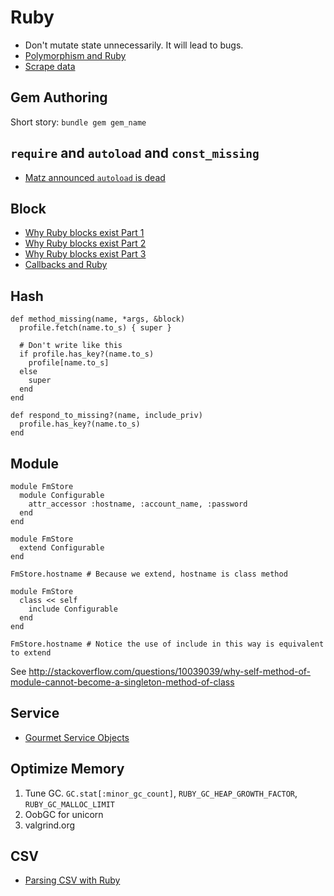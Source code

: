 # Ruby

* Don't mutate state unnecessarily. It will lead to bugs.
* [Polymorphism and Ruby](http://robots.thoughtbot.com/back-to-basics-polymorphism-and-ruby)
* [Scrape data](http://www.youtube.com/watch?v=eumekfP4IKQ)

## Gem Authoring

Short story: `bundle gem gem_name`

## `require` and `autoload` and `const_missing`

* [Matz announced `autoload` is dead](https://www.ruby-forum.com/topic/3036681)

## Block

* [Why Ruby blocks exist Part 1](http://programming.oreilly.com/2014/02/why-ruby-blocks-exist.html)
* [Why Ruby blocks exist Part 2](http://programming.oreilly.com/2014/03/why-ruby-blocks-exist-part-ii.html)
* [Why Ruby blocks exist Part 3](http://programming.oreilly.com/2014/05/why-ruby-blocks-exist-part-iii.html)
* [Callbacks and Ruby](http://janjiss.github.io/blog/2014/05/14/callbacks-and-ruby/)

## Hash

```
def method_missing(name, *args, &block)
  profile.fetch(name.to_s) { super }
  
  # Don't write like this
  if profile.has_key?(name.to_s)
    profile[name.to_s]
  else
    super
  end
end

def respond_to_missing?(name, include_priv)
  profile.has_key?(name.to_s)
end
```

## Module

```
module FmStore
  module Configurable
    attr_accessor :hostname, :account_name, :password
  end
end

module FmStore
  extend Configurable
end

FmStore.hostname # Because we extend, hostname is class method

module FmStore
  class << self
    include Configurable
  end
end

FmStore.hostname # Notice the use of include in this way is equivalent to extend
```

See http://stackoverflow.com/questions/10039039/why-self-method-of-module-cannot-become-a-singleton-method-of-class

## Service

* [Gourmet Service Objects](http://brewhouse.io/blog/2014/04/30/gourmet-service-objects.html)

## Optimize Memory

1. Tune GC. `GC.stat[:minor_gc_count]`, `RUBY_GC_HEAP_GROWTH_FACTOR`, `RUBY_GC_MALLOC_LIMIT`
2. OobGC for unicorn
3. valgrind.org

## CSV

* [Parsing CSV with Ruby](http://technicalpickles.com/posts/parsing-csv-with-ruby/)